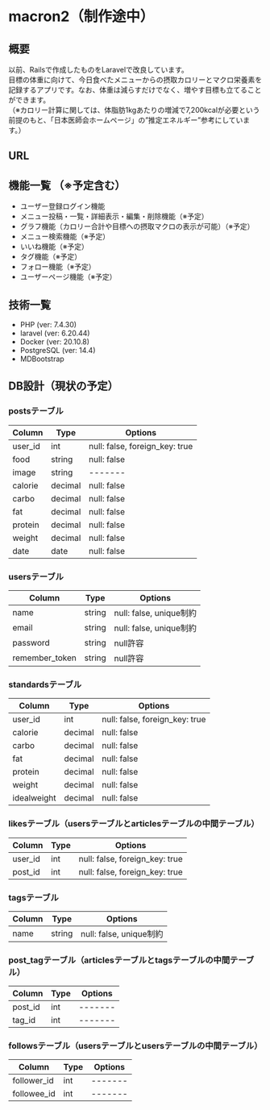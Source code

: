 # macron2（制作途中）
## 概要
以前、Railsで作成したものをLaravelで改良しています。  
目標の体重に向けて、今日食べたメニューからの摂取カロリーとマクロ栄養素を記録するアプリです。なお、体重は減らすだけでなく、増やす目標も立てることができます。  
（※カロリー計算に関しては、体脂肪1kgあたりの増減で7,200kcalが必要という前提のもと、「日本医師会ホームページ」の”推定エネルギー”参考にしています。）

## URL

## 機能一覧 （※予定含む）
- ユーザー登録ログイン機能  
- メニュー投稿・一覧・詳細表示・編集・削除機能（※予定）  
- グラフ機能（カロリー合計や目標への摂取マクロの表示が可能）（※予定）   
- メニュー検索機能（※予定）   
- いいね機能（※予定）  
- タグ機能（※予定）  
- フォロー機能（※予定）  
- ユーザーページ機能（※予定）  


## 技術一覧
- PHP (ver: 7.4.30)  
- laravel (ver: 6.20.44)  
- Docker (ver: 20.10.8)  
- PostgreSQL (ver: 14.4)  
- MDBootstrap  




## DB設計（現状の予定）
### postsテーブル
|Column|Type|Options|
|------|----|-------|
|user_id|int|null: false, foreign_key: true|
|food|string|null: false|
|image|string|-------|
|calorie|decimal|null: false|
|carbo|decimal|null: false|
|fat|decimal|null: false|
|protein|decimal|null: false|
|weight|decimal|null: false|
|date|date|null: false|

### usersテーブル
|Column|Type|Options|
|------|----|-------|
|name|string|null: false, unique制約|
|email|string|null: false, unique制約|
|password|string|null許容|
|remember_token|string|null許容|


### standardsテーブル
|Column|Type|Options|
|------|----|-------|
|user_id|int|null: false, foreign_key: true|
|calorie|decimal|null: false|
|carbo|decimal|null: false|
|fat|decimal|null: false|
|protein|decimal|null: false|
|weight|decimal|null: false|
|idealweight|decimal|null: false|

### likesテーブル（usersテーブルとarticlesテーブルの中間テーブル）
|Column|Type|Options|
|------|----|-------|
|user_id|int|null: false, foreign_key: true|
|post_id|int|null: false, foreign_key: true|

### tagsテーブル
|Column|Type|Options|
|------|----|-------|
|name|string|null: false, unique制約|

### post_tagテーブル（articlesテーブルとtagsテーブルの中間テーブル）
|Column|Type|Options|
|------|----|-------|
|post_id|int|-------|
|tag_id|int|-------|

### followsテーブル（usersテーブルとusersテーブルの中間テーブル）
|Column|Type|Options|
|------|----|-------|
|follower_id|int|-------|
|followee_id|int|-------|
